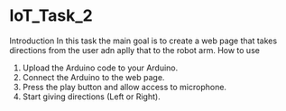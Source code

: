 # IoT_Task_2
Introduction
  In this task the main goal is to create a web page that takes directions from the user adn aplly that to the robot arm.
How to use
  1. Upload the Arduino code to your Arduino.
  2. Connect the Arduino to the web page.
  3. Press the play button and allow access to microphone.
  4. Start giving directions (Left or Right).
  

